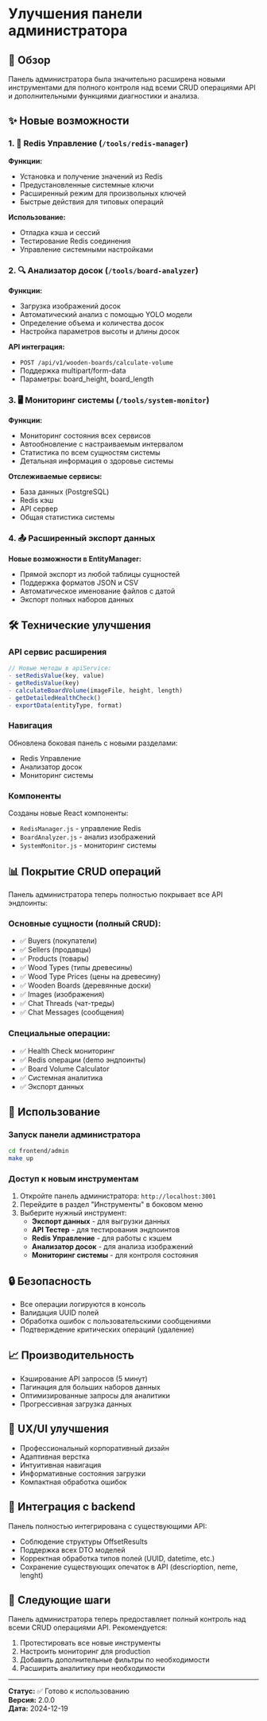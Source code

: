 # Улучшения панели администратора

## 🎯 Обзор

Панель администратора была значительно расширена новыми инструментами для полного контроля над всеми CRUD операциями API и дополнительными функциями диагностики и анализа.

## ✨ Новые возможности

### 1. 🔧 Redis Управление (`/tools/redis-manager`)

**Функции:**
- Установка и получение значений из Redis
- Предустановленные системные ключи
- Расширенный режим для произвольных ключей
- Быстрые действия для типовых операций

**Использование:**
- Отладка кэша и сессий
- Тестирование Redis соединения
- Управление системными настройками

### 2. 🔍 Анализатор досок (`/tools/board-analyzer`)

**Функции:**
- Загрузка изображений досок
- Автоматический анализ с помощью YOLO модели
- Определение объема и количества досок
- Настройка параметров высоты и длины досок

**API интеграция:**
- `POST /api/v1/wooden-boards/calculate-volume`
- Поддержка multipart/form-data
- Параметры: board_height, board_length

### 3. 🖥️ Мониторинг системы (`/tools/system-monitor`)

**Функции:**
- Мониторинг состояния всех сервисов
- Автообновление с настраиваемым интервалом
- Статистика по всем сущностям системы
- Детальная информация о здоровье системы

**Отслеживаемые сервисы:**
- База данных (PostgreSQL)
- Redis кэш
- API сервер
- Общая статистика системы

### 4. 📤 Расширенный экспорт данных

**Новые возможности в EntityManager:**
- Прямой экспорт из любой таблицы сущностей
- Поддержка форматов JSON и CSV
- Автоматическое именование файлов с датой
- Экспорт полных наборов данных

## 🛠️ Технические улучшения

### API сервис расширения

```javascript
// Новые методы в apiService:
- setRedisValue(key, value)
- getRedisValue(key)
- calculateBoardVolume(imageFile, height, length)
- getDetailedHealthCheck()
- exportData(entityType, format)
```

### Навигация

Обновлена боковая панель с новыми разделами:
- Redis Управление
- Анализатор досок  
- Мониторинг системы

### Компоненты

Созданы новые React компоненты:
- `RedisManager.js` - управление Redis
- `BoardAnalyzer.js` - анализ изображений
- `SystemMonitor.js` - мониторинг системы

## 📊 Покрытие CRUD операций

Панель администратора теперь полностью покрывает все API эндпоинты:

### Основные сущности (полный CRUD):
- ✅ Buyers (покупатели)
- ✅ Sellers (продавцы)
- ✅ Products (товары)
- ✅ Wood Types (типы древесины)
- ✅ Wood Type Prices (цены на древесину)
- ✅ Wooden Boards (деревянные доски)
- ✅ Images (изображения)
- ✅ Chat Threads (чат-треды)
- ✅ Chat Messages (сообщения)

### Специальные операции:
- ✅ Health Check мониторинг
- ✅ Redis операции (demo эндпоинты)
- ✅ Board Volume Calculator
- ✅ Системная аналитика
- ✅ Экспорт данных

## 🚀 Использование

### Запуск панели администратора

```bash
cd frontend/admin
make up
```

### Доступ к новым инструментам

1. Откройте панель администратора: `http://localhost:3001`
2. Перейдите в раздел "Инструменты" в боковом меню
3. Выберите нужный инструмент:
   - **Экспорт данных** - для выгрузки данных
   - **API Тестер** - для тестирования эндпоинтов
   - **Redis Управление** - для работы с кэшем
   - **Анализатор досок** - для анализа изображений
   - **Мониторинг системы** - для контроля состояния

## 🔒 Безопасность

- Все операции логируются в консоль
- Валидация UUID полей
- Обработка ошибок с пользовательскими сообщениями
- Подтверждение критических операций (удаление)

## 📈 Производительность

- Кэширование API запросов (5 минут)
- Пагинация для больших наборов данных
- Оптимизированные запросы для аналитики
- Прогрессивная загрузка данных

## 🎨 UX/UI улучшения

- Профессиональный корпоративный дизайн
- Адаптивная верстка
- Интуитивная навигация
- Информативные состояния загрузки
- Компактная обработка ошибок

## 🔄 Интеграция с backend

Панель полностью интегрирована с существующими API:
- Соблюдение структуры OffsetResults
- Поддержка всех DTO моделей
- Корректная обработка типов полей (UUID, datetime, etc.)
- Сохранение существующих опечаток в API (descrioption, neme, lenght)

## 📝 Следующие шаги

Панель администратора теперь предоставляет полный контроль над всеми CRUD операциями API. Рекомендуется:

1. Протестировать все новые инструменты
2. Настроить мониторинг для production
3. Добавить дополнительные фильтры по необходимости
4. Расширить аналитику при необходимости

---

**Статус:** ✅ Готово к использованию  
**Версия:** 2.0.0  
**Дата:** 2024-12-19
